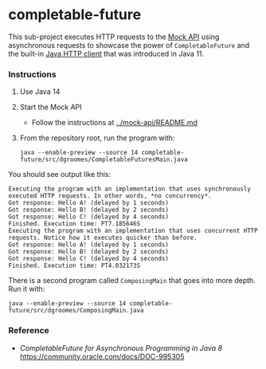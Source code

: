 # completable-future

This sub-project executes HTTP requests to the [Mock API](../mock-api) using asynchronous requests to showcase the power
of `CompletableFuture` and the built-in [Java HTTP client](https://openjdk.java.net/groups/net/httpclient/intro.html) 
that was introduced in Java 11.

### Instructions

1. Use Java 14
1. Start the Mock API
    * Follow the instructions at [../mock-api/README.md](../mock-api/README.md)
1. From the repository root, run the program with:
   
   `java --enable-preview --source 14 completable-future/src/dgroomes/CompletableFuturesMain.java`
   
You should see output like this:

```
Executing the program with an implementation that uses synchronously executed HTTP requests. In other words, *no concurrency*.
Got response: Hello A! (delayed by 1 seconds)
Got response: Hello B! (delayed by 2 seconds)
Got response: Hello C! (delayed by 4 seconds)
Finished. Execution time: PT7.185646S
Executing the program with an implementation that uses concurrent HTTP requests. Notice how it executes quicker than before.
Got response: Hello A! (delayed by 1 seconds)
Got response: Hello B! (delayed by 2 seconds)
Got response: Hello C! (delayed by 4 seconds)
Finished. Execution time: PT4.032173S
```

There is a second program called `ComposingMain` that goes into more depth. Run it with:

`java --enable-preview --source 14 completable-future/src/dgroomes/ComposingMain.java`

### Reference 

* _CompletableFuture for Asynchronous Programming in Java 8_ <https://community.oracle.com/docs/DOC-995305>
